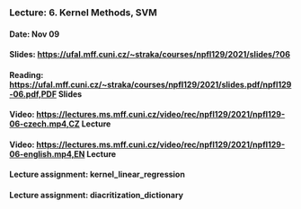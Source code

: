### Lecture: 6. Kernel Methods, SVM
#### Date: Nov 09
#### Slides: https://ufal.mff.cuni.cz/~straka/courses/npfl129/2021/slides/?06
#### Reading: https://ufal.mff.cuni.cz/~straka/courses/npfl129/2021/slides.pdf/npfl129-06.pdf,PDF Slides
#### Video: https://lectures.ms.mff.cuni.cz/video/rec/npfl129/2021/npfl129-06-czech.mp4,CZ Lecture
#### Video: https://lectures.ms.mff.cuni.cz/video/rec/npfl129/2021/npfl129-06-english.mp4,EN Lecture
#### Lecture assignment: kernel_linear_regression
#### Lecture assignment: diacritization_dictionary
